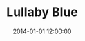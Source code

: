 ---
layout: work
title: Lullaby Blue
date: 2014-01-01 12:00:00
category: paintings
imageURL: /images/paintings/lullaby-blue.jpg
thumbnailURL: /images/paintings/lullaby-blue-thumbnail.jpg
medium: Acrylic paints, acrylic primer, pearl foil, gold leaf size, epoxy resin, clear coat, custom board and flexi ply
dimensions: 1618mm Ø x 34mm D
price: $7,500
sold: false
---